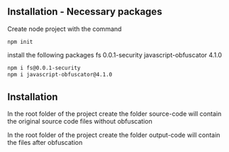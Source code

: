 # <Ofuscador-Js>


## Installation - Necessary packages

Create node project with the command

```bash
npm init
```

install the following packages
fs 0.0.1-security 
javascript-obfuscator 4.1.0

```bash
npm i fs@0.0.1-security
npm i javascript-obfuscator@4.1.0
```

## Installation

In the root folder of the project create the folder
source-code will contain the original source code files without obfuscation

In the root folder of the project create the folder
output-code will contain the files after obfuscation
